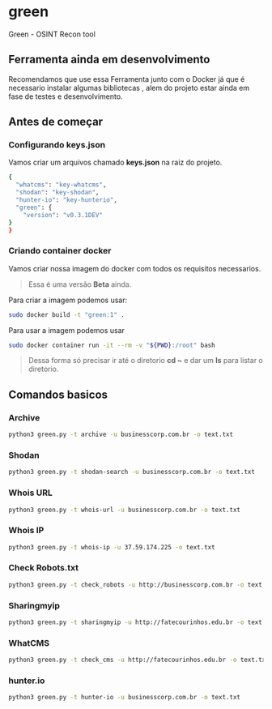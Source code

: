 # green
Green - OSINT Recon tool

## Ferramenta ainda em desenvolvimento
Recomendamos que use essa Ferramenta junto com o Docker já que é necessario instalar algumas bibliotecas , alem do projeto estar ainda em fase de testes e desenvolvimento.

## Antes de começar

### Configurando keys.json
Vamos criar um arquivos chamado **keys.json** na raiz do projeto.
```sh
{
  "whatcms": "key-whatcms",
  "shodan": "key-shodan",
  "hunter-io": "key-hunterio",
  "green": {
    "version": "v0.3.1DEV"
}
}
```

### Criando container docker
Vamos criar nossa imagem do docker com todos os requisitos necessarios.
> Essa é uma versão **Beta** ainda.

Para criar a imagem podemos usar:
```sh
sudo docker build -t "green:1" .
```

Para usar a imagem podemos usar
```sh
sudo docker container run -it --rm -v "${PWD}:/root" bash
```
> Dessa forma só precisar ir até o diretorio **cd ~** e dar um **ls** para listar o diretorio.

## Comandos basicos

### Archive
```sh
python3 green.py -t archive -u businesscorp.com.br -o text.txt
```

### Shodan
```sh
python3 green.py -t shodan-search -u businesscorp.com.br -o text.txt
```

### Whois URL
```sh
python3 green.py -t whois-url -u businesscorp.com.br -o text.txt
```

### Whois IP
```sh
python3 green.py -t whois-ip -u 37.59.174.225 -o text.txt
```

### Check Robots.txt
```sh
python3 green.py -t check_robots -u http://businesscorp.com.br -o text.txt
```

### Sharingmyip
```sh
python3 green.py -t sharingmyip -u http://fatecourinhos.edu.br -o text.txt
```

### WhatCMS
```sh
python3 green.py -t check_cms -u http://fatecourinhos.edu.br -o text.txt
```

### hunter.io
```sh
python3 green.py -t hunter-io -u businesscorp.com.br -o text.txt
```
